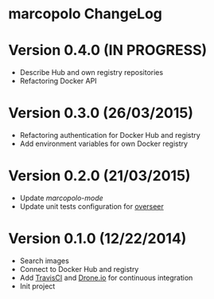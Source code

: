# marcopolo ChangeLog

# Version 0.4.0 (IN PROGRESS)

- Describe Hub and own registry repositories
- Refactoring Docker API

# Version 0.3.0 (26/03/2015)

- Refactoring authentication for Docker Hub and registry
- Add environment variables for own Docker registry

# Version 0.2.0 (21/03/2015)

- Update *marcopolo-mode*
- Update unit tests configuration for [overseer][]

# Version 0.1.0 (12/22/2014)

- Search images
- Connect to Docker Hub and registry
- Add [TravisCI][] and [Drone.io][] for continuous integration
- Init project


[TravisCI]: https://travis-ci.org/nlamirault/marcopolo
[Drone.io]: https://drone.io/github.com/nlamirault/marcopolo
[overseer]: https://github.com/tonini/overseer.el
